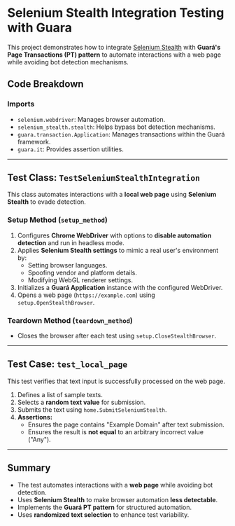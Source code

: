 # Selenium Stealth Integration Testing with Guara

This project demonstrates how to integrate [Selenium Stealth](https://pypi.org/project/selenium-stealth/) with **Guará's Page Transactions (PT) pattern** to automate interactions with a web page while avoiding bot detection mechanisms.

## Code Breakdown

### **Imports**
- `selenium.webdriver`: Manages browser automation.
- `selenium_stealth.stealth`: Helps bypass bot detection mechanisms.
- `guara.transaction.Application`: Manages transactions within the Guará framework.
- `guara.it`: Provides assertion utilities.

---

## **Test Class: `TestSeleniumStealthIntegration`**
This class automates interactions with a **local web page** using **Selenium Stealth** to evade detection.

### **Setup Method (`setup_method`)**
1. Configures **Chrome WebDriver** with options to **disable automation detection** and run in headless mode.
2. Applies **Selenium Stealth settings** to mimic a real user's environment by:
   - Setting browser languages.
   - Spoofing vendor and platform details.
   - Modifying WebGL renderer settings.
3. Initializes a **Guará Application** instance with the configured WebDriver.
4. Opens a web page (`https://example.com`) using `setup.OpenStealthBrowser`.

### **Teardown Method (`teardown_method`)**
- Closes the browser after each test using `setup.CloseStealthBrowser`.

---

## **Test Case: `test_local_page`**
This test verifies that text input is successfully processed on the web page.
1. Defines a list of sample texts.
2. Selects a **random text value** for submission.
3. Submits the text using `home.SubmitSeleniumStealth`.
4. **Assertions:**
   - Ensures the page contains "Example Domain" after text submission.
   - Ensures the result is **not equal** to an arbitrary incorrect value ("Any").

---

## **Summary**
- The test automates interactions with a **web page** while avoiding bot detection.
- Uses **Selenium Stealth** to make browser automation **less detectable**.
- Implements the **Guará PT pattern** for structured automation.
- Uses **randomized text selection** to enhance test variability.

